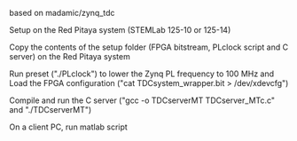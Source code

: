 based on madamic/zynq_tdc

Setup on the Red Pitaya system (STEMLab 125-10 or 125-14)

Copy the contents of the setup folder (FPGA bitstream, PLclock script and C server) on the Red Pitaya system

Run preset ("./PLclock") to lower the Zynq PL frequency to 100 MHz and Load the FPGA configuration ("cat TDCsystem_wrapper.bit > /dev/xdevcfg")

Compile and run the C server ("gcc -o TDCserverMT TDCserver_MTc.c" and "./TDCserverMT")

On a client PC, run matlab script
